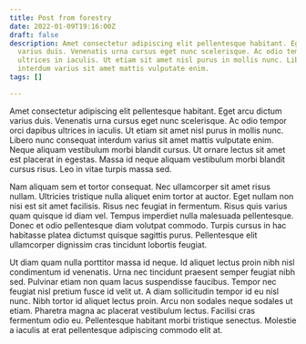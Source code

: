 ```yaml
---
title: Post from forestry
date: 2022-01-09T19:16:00Z
draft: false
description: Amet consectetur adipiscing elit pellentesque habitant. Eget arcu dictum
  varius duis. Venenatis urna cursus eget nunc scelerisque. Ac odio tempor orci dapibus
  ultrices in iaculis. Ut etiam sit amet nisl purus in mollis nunc. Libero nunc consequat
  interdum varius sit amet mattis vulputate enim.
tags: []

---
```

Amet consectetur adipiscing elit pellentesque habitant. Eget arcu dictum varius duis. Venenatis urna cursus eget nunc scelerisque. Ac odio tempor orci dapibus ultrices in iaculis. Ut etiam sit amet nisl purus in mollis nunc. Libero nunc consequat interdum varius sit amet mattis vulputate enim. Neque aliquam vestibulum morbi blandit cursus. Ut ornare lectus sit amet est placerat in egestas. Massa id neque aliquam vestibulum morbi blandit cursus risus. Leo in vitae turpis massa sed.

Nam aliquam sem et tortor consequat. Nec ullamcorper sit amet risus nullam. Ultricies tristique nulla aliquet enim tortor at auctor. Eget nullam non nisi est sit amet facilisis. Risus nec feugiat in fermentum. Risus quis varius quam quisque id diam vel. Tempus imperdiet nulla malesuada pellentesque. Donec et odio pellentesque diam volutpat commodo. Turpis cursus in hac habitasse platea dictumst quisque sagittis purus. Pellentesque elit ullamcorper dignissim cras tincidunt lobortis feugiat.

Ut diam quam nulla porttitor massa id neque. Id aliquet lectus proin nibh nisl condimentum id venenatis. Urna nec tincidunt praesent semper feugiat nibh sed. Pulvinar etiam non quam lacus suspendisse faucibus. Tempor nec feugiat nisl pretium fusce id velit ut. A diam sollicitudin tempor id eu nisl nunc. Nibh tortor id aliquet lectus proin. Arcu non sodales neque sodales ut etiam. Pharetra magna ac placerat vestibulum lectus. Facilisi cras fermentum odio eu. Pellentesque habitant morbi tristique senectus. Molestie a iaculis at erat pellentesque adipiscing commodo elit at.